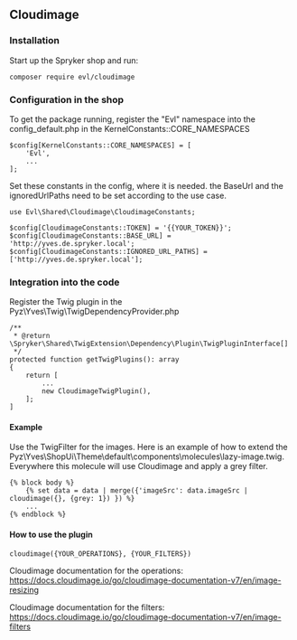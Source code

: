 ## Cloudimage

### Installation
Start up the Spryker shop and run:
~~~
composer require evl/cloudimage
~~~

### Configuration in the shop
To get the package running, register the "Evl" namespace into the config_default.php in the KernelConstants::CORE_NAMESPACES
~~~
$config[KernelConstants::CORE_NAMESPACES] = [
    'Evl',
    ...
];
~~~
Set these constants in the config, where it is needed. the BaseUrl and the ignoredUrlPaths need to be set according to the use case.
~~~
use Evl\Shared\Cloudimage\CloudimageConstants;

$config[CloudimageConstants::TOKEN] = '{{YOUR_TOKEN}}';
$config[CloudimageConstants::BASE_URL] = 'http://yves.de.spryker.local';
$config[CloudimageConstants::IGNORED_URL_PATHS] = ['http://yves.de.spryker.local'];
~~~

### Integration into the code
Register the Twig plugin in the Pyz\Yves\Twig\TwigDependencyProvider.php
~~~
/**
 * @return \Spryker\Shared\TwigExtension\Dependency\Plugin\TwigPluginInterface[]
 */
protected function getTwigPlugins(): array
{
    return [
        ...
        new CloudimageTwigPlugin(),
    ];
]
~~~

#### Example
Use the TwigFilter for the images. Here is an example of how to extend the Pyz\Yves\ShopUi\Theme\default\components\molecules\lazy-image.twig. 
Everywhere this molecule will use Cloudimage and apply a grey filter.
~~~
{% block body %}
    {% set data = data | merge({'imageSrc': data.imageSrc | cloudimage({}, {grey: 1}) }) %}
    ...
{% endblock %}
~~~

#### How to use the plugin
~~~
cloudimage({YOUR_OPERATIONS}, {YOUR_FILTERS})
~~~
Cloudimage documentation for the operations:
https://docs.cloudimage.io/go/cloudimage-documentation-v7/en/image-resizing

Cloudimage documentation for the filters:
https://docs.cloudimage.io/go/cloudimage-documentation-v7/en/image-filters
